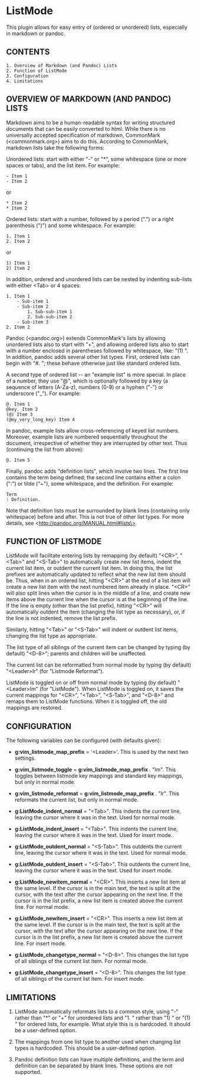 # ListMode

This plugin allows for easy entry of (ordered or unordered) lists, especially
in markdown or pandoc.

## CONTENTS

    1. Overview of Markdown (and Pandoc) Lists
    2. Function of ListMode
    3. Configuration
    4. Limitations

## OVERVIEW OF MARKDOWN (AND PANDOC) LISTS

Markdown aims to be a human-readable syntax for writing structured documents
that can be easily converted to html. While there is no universally accepted
specification of markdown, CommonMark (\<commonmark.org\>) aims to do this.
According to CommonMark, markdown lists take the following forms:

Unordered lists: start with either "-" or "*", some whitespace (one or more
spaces or tabs), and the list item. For example:

    - Item 1
    - Item 2

or

    * Item 2
    * Item 2

Ordered lists: start with a number, followed by a period (".") or a right
parenthesis (")") and some whitespace. For example:

    1. Item 1
    2. Item 2

or

    1) Item 1
    2) Item 2

In addition, ordered and unordered lists can be nested by indenting sub-lists
with either \<Tab\> or 4 spaces:

    1. Item 1
        - Sub-item 1
        - Sub-item 2
            1. Sub-sub-item 1
            2. Sub-sub-item 2
        - Sub-item 3
    2. Item 2

Pandoc (\<pandoc.org\>) extends CommonMark's lists by allowing unordered lists
also to start with "+", and allowing ordered lists also to start with a
number enclosed in parentheses followed by whitespace, like: "(1) ". In
addition, pandoc adds several other list types. First, ordered lists can
begin with "#. "; these behave otherwise just like standard ordered lists.

A second type of ordered list -- an "example list" is more special. In place
of a number, they use "@", which is optionally followed by a key (a sequence
of letters (A-Za-z), numbers (0-9) or a hyphen ("-") or underscore ("\_"). For
example:

    @. Item 1
    @key. Item 2
    (@) Item 3
    (@my_very_long_key) Item 4

In pandoc, example lists allow cross-referencing of keyed list numbers.
Moreover, example lists are numbered sequentially throughout the document,
irrespective of whether they are interrupted by other text. Thus (continuing
the list from above):

    @. Item 5

Finally, pandoc adds "definition lists", which involve two lines. The first
line contains the term being defined; the second line contains either a colon
(":") or tilde ("~"), some whitespace, and the definition. For example:

    Term
    : Definition.

Note that definition lists *must* be surrounded by blank lines (containing
only whitespace) before and after. This is not true of other list types. For
more details, see \<http://pandoc.org/MANUAL.html#lists\>.


## FUNCTION OF LISTMODE

ListMode will facilitate entering lists by remapping (by default) "\<CR\>",
"\<Tab\>" and "\<S-Tab\>" to automatically create new list items, indent the
current list item, or outdent the current list item. In doing this, the list
prefixes are automatically updated to reflect what the new list item should
be. Thus, when in an ordered list, hitting "\<CR\>" at the end of a list item
will create a new list item with the next numbered item already in place.
"\<CR\>" will also split lines when the cursor is in the middle of a line, and
create new items above the current line when the cursor is at the beginning
of the line. If the line is empty (other than the list prefix), hitting
"\<CR\>" will automatically outdent the item (changing the list type as
necessary), or, if the line is not indented, remove the list prefix.

Similarly, hitting "\<Tab\>" or "\<S-Tab\>" will indent or outdent list items,
changing the list type as appropriate.

The list type of all siblings of the current item can be changed by typing
(by default) "\<D-8\>"; parents and children will be unaffected.

The current list can be reformatted from normal mode by typing (by default)
"\<Leader\>lr" (for "Listmode Reformat").

ListMode is toggled on or off from normal mode by typing (by default)
"\<Leader\>lm" (for "ListMode"). When ListMode is toggled on, it saves the
current mappings for "\<CR\>", "\<Tab\>", "\<S-Tab\>", and "\<D-8\>" and remaps them
to ListMode functions. When it is toggled off, the old mappings are restored.


## CONFIGURATION

The following variables can be configured (with defaults given):

- **g:vim_listmode_map_prefix** = '\<Leader\>'. This is used by the next two
  settings.

- **g:vim_listmode_toggle** = **g:vim_listmode_map_prefix** . "lm". This toggles
  between listmode key mappings and standard key mappings, but only in normal
  mode.

- **g:vim_listmode_reformat** = **g:vim_listmode_map_prefix** . "lr". This
  reformats the current list, but only in normal mode.

- **g:ListMode_indent_normal** = "\<Tab\>". This indents the current line, leaving
  the cursor where it was in the text. Used for normal mode.

- **g:ListMode_indent_insert** = "\<Tab\>". This indents the current line, leaving
  the cursor where it was in the text. Used for insert mode.

- **g:ListMode_outdent_normal** = "\<S-Tab\>". This outdents the current line,
  leaving the cursor where it was in the text. Used for normal mode.

- **g:ListMode_outdent_insert** = "\<S-Tab\>". This outdents the current line,
  leaving the cursor where it was in the text. Used for insert mode.

- **g:ListMode_newitem_normal** = "\<CR\>". This inserts a new list item at the
  same level. If the cursor is in the main text, the text is split at the
  cursor, with the text after the cursor appearing on the next line. If the
  cursor is in the list prefix, a new list item is created above the current
  line. For normal mode.

- **g:ListMode_newitem_insert** = "\<CR\>". This inserts a new list item at the
  same level. If the cursor is in the main text, the text is split at the
  cursor, with the text after the cursor appearing on the next line. If the
  cursor is in the list prefix, a new list item is created above the current
  line. For insert mode.

- **g:ListMode_changetype_normal** = "\<D-8\>". This changes the list type of all 
  siblings of the current list item. For normal mode.

- **g:ListMode_changetype_insert** = "\<D-8\>". This changes the list type of all
  siblings of the current list item. For insert mode.


## LIMITATIONS

1. ListMode automatically reformats lists to a common style, using "-" rather
   than "\*" or "+" for unordered lists and "1. " rather than "1) " or "(1) "
   for ordered lists, for example. What style this is is hardcoded. It should
   be a user-defined option.

2. The mappings from one list type to another used when changing list types is
   hardcoded. This should be a user-defined option.

3. Pandoc definition lists can have multiple definitions, and the term and
   definition can be separated by blank lines. These options are not supported.
